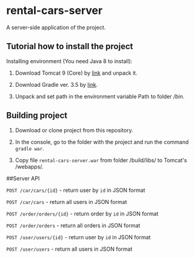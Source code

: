 # rental-cars-server
A server-side application of the project.

## Tutorial how to install the project

Installing environment (You need Java 8 to install):

1. Download Tomcat 9 (Core) by [link](http://tomcat.apache.org/download-90.cgi) and unpack it.

2. Download Gradle ver. 3.5 by [link](https://gradle.org/install#manually).

3. Unpack and set path in the environment variable Path to folder */bin*.

## Building project

1. Download or clone project from this repository.

2. In the console, go to the folder with the project and run the command `gradle war`.

3. Copy file `rental-cars-server.war` from folder /build/libs/ to Tomcat's /webapps/.

##Server API

`POST /car/cars/{id}` - return user by `id` in JSON format

`POST /car/cars` - return all users in JSON format

`POST /order/orders/{id}` - return order by `id` in JSON format

`POST /order/orders` - return all orders in JSON format

`POST /user/users/{id}` - return user by `id` in JSON format

`POST /user/users` - return all users in JSON format